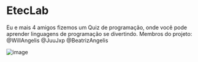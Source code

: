 # EtecLab
Eu e mais 4 amigos fizemos um Quiz de programação, onde você pode aprender linguagens de programação se divertindo.
Membros do projeto: @WillAngelis @JuuJxp @BeatrizAngelis

![image](https://github.com/deivide11/EtecLab/assets/99503429/f5d69d1b-df41-47ff-9361-f75a3d0c6f5a)
